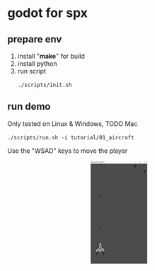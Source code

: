 # godot for spx

## prepare env
1. install "**make**" for build
2. install python
3. run script 
    ```
    ./scripts/init.sh
    ```


## run demo 
Only tested on Linux & Windows, TODO Mac 
```
./scripts/run.sh -i tutorial/01_aircraft
```

Use the "WSAD" keys to move the player

<p align="center"><img src="docs\pics\01_aircraft.png?raw=true" width="128"></p> 
